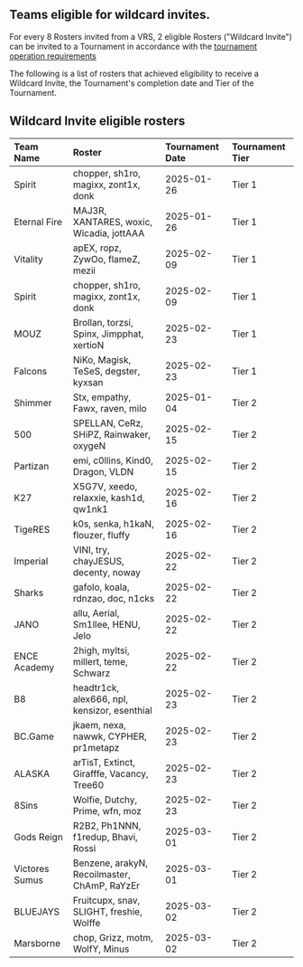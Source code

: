 ## Teams eligible for wildcard invites.

For every 8 Rosters invited from a VRS, 2 eligible Rosters ("Wildcard Invite") can be invited to a Tournament in accordance with the [tournament operation requirements](https://github.com/ValveSoftware/counter-strike_rules_and_regs/blob/main/tournament-operation-requirements.md)

The following is a list of rosters that achieved eligibility to receive a Wildcard Invite, the Tournament's completion date and Tier of the Tournament.

## Wildcard Invite eligible rosters

| Team Name | Roster | Tournament Date | Tournament Tier |
|:----------|:-------|:----------------|:----------------|
| Spirit | chopper, sh1ro, magixx, zont1x, donk | 2025-01-26 | Tier 1 |
| Eternal Fire | MAJ3R, XANTARES, woxic, Wicadia, jottAAA | 2025-01-26 | Tier 1 |
| Vitality | apEX, ropz, ZywOo, flameZ, mezii | 2025-02-09 | Tier 1 |
| Spirit | chopper, sh1ro, magixx, zont1x, donk | 2025-02-09 | Tier 1 |
| MOUZ | Brollan, torzsi, Spinx, Jimpphat, xertioN | 2025-02-23 | Tier 1 |
| Falcons | NiKo, Magisk, TeSeS, degster, kyxsan | 2025-02-23 | Tier 1 |
| Shimmer | Stx, empathy, Fawx, raven, milo | 2025-01-04 | Tier 2 |
| 500 | SPELLAN, CeRz, SHiPZ, Rainwaker, oxygeN | 2025-02-15 | Tier 2 |
| Partizan | emi, c0llins, Kind0, Dragon, VLDN | 2025-02-15 | Tier 2 |
| K27 | X5G7V, xeedo, relaxxie, kash1d, qw1nk1 | 2025-02-16 | Tier 2 |
| TigeRES | k0s, senka, h1kaN, flouzer, fluffy | 2025-02-16 | Tier 2 |
| Imperial | VINI, try, chayJESUS, decenty, noway | 2025-02-22 | Tier 2 |
| Sharks | gafolo, koala, rdnzao, doc, n1cks | 2025-02-22 | Tier 2 |
| JANO | allu, Aerial, Sm1llee, HENU, Jelo | 2025-02-22 | Tier 2 |
| ENCE Academy | 2high, myltsi, millert, teme, Schwarz | 2025-02-22 | Tier 2 |
| B8 | headtr1ck, alex666, npl, kensizor, esenthial | 2025-02-23 | Tier 2 |
| BC.Game | jkaem, nexa, nawwk, CYPHER, pr1metapz | 2025-02-23 | Tier 2 |
| ALASKA | arTisT, Extinct, Girafffe, Vacancy, Tree60 | 2025-02-23 | Tier 2 |
| 8Sins | Wolfie, Dutchy, Prime, wfn, moz | 2025-02-23 | Tier 2 |
| Gods Reign | R2B2, Ph1NNN, f1redup, Bhavi, Rossi| 2025-03-01 | Tier 2 |
| Victores Sumus | Benzene, arakyN, Recoilmaster, ChAmP, RaYzEr | 2025-03-01 | Tier 2 |
| BLUEJAYS | Fruitcupx, snav, SLIGHT, freshie, Wolffe | 2025-03-02 | Tier 2 |
| Marsborne | chop, Grizz, motm, WolfY, Minus | 2025-03-02 | Tier 2 |
